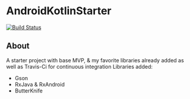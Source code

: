 # AndroidKotlinStarter
[![Build Status](https://travis-ci.org/RyanNewsom/AndroidKotlinStarter.svg?branch=master)](https://travis-ci.org/RyanNewsom/AndroidKotlinStarter)

## About
A starter project with base MVP, & my favorite libraries already added as well as Travis-Ci for continuous integration
Libraries added:
* Gson
* RxJava & RxAndroid
* ButterKnife

